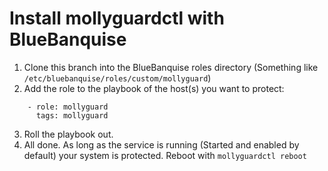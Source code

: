 # Install mollyguardctl with BlueBanquise

1. Clone this branch into the BlueBanquise roles directory (Something like `/etc/bluebanquise/roles/custom/mollyguard`)
2. Add the role to the playbook of the host(s)  you want to protect:
```
    - role: mollyguard
      tags: mollyguard
```
3. Roll the playbook out.
4. All done. As long as the service is running (Started and enabled by default) your system is protected. Reboot with `mollyguardctl reboot`

